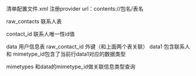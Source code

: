 清单配置文件.xml  注册provider
url：contents://包名/表名

raw_contacts 联系人表

contact_id  联系人唯一性id值

data  用户信息表
        raw_contact_id 外键（和上面两个表关联）
        data1   包含联系人和
        mimetype_id包含了当前行data1对应的数据类型
        
mimetypes 和data的mimetype_id做关联信息类型查询
        
